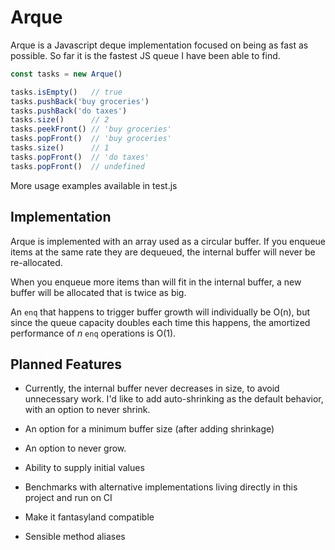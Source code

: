 # Arque

Arque is a Javascript deque implementation focused on being as fast as possible.
So far it is the fastest JS queue I have been able to find.

```js
const tasks = new Arque()

tasks.isEmpty()   // true
tasks.pushBack('buy groceries')
tasks.pushBack('do taxes')
tasks.size()      // 2
tasks.peekFront() // 'buy groceries'
tasks.popFront()  // 'buy groceries'
tasks.size()      // 1
tasks.popFront()  // 'do taxes'
tasks.popFront()  // undefined
```

More usage examples available in test.js

## Implementation

Arque is implemented with an array used as a circular buffer.
If you enqueue items at the same rate they are dequeued,
the internal buffer will never be re-allocated.

When you enqueue more items than will fit in the internal buffer,
a new buffer will be allocated that is twice as big.

An `enq` that happens to trigger buffer growth will individually be O(n),
but since the queue capacity doubles each time this happens,
the amortized performance of _n_ `enq` operations is O(1).

## Planned Features

- Currently, the internal buffer never decreases in size, to avoid unnecessary work.
  I'd like to add auto-shrinking as the default behavior, with an option to never shrink.

- An option for a minimum buffer size (after adding shrinkage)

- An option to never grow.

- Ability to supply initial values

- Benchmarks with alternative implementations living directly in this project
  and run on CI

- Make it fantasyland compatible

- Sensible method aliases

